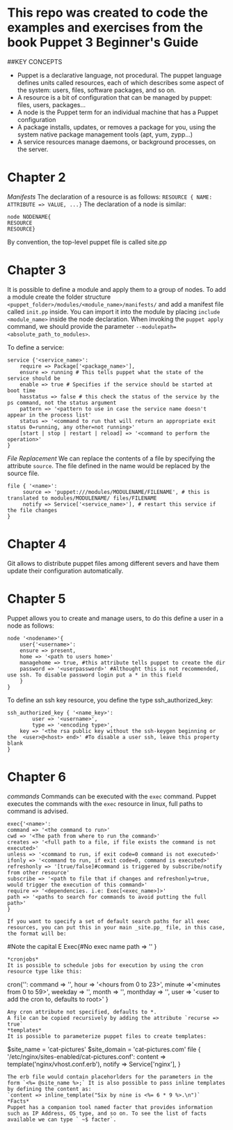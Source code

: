 # This repo was created to code the examples and exercises from the book Puppet 3 Beginner's Guide
##KEY CONCEPTS
- Puppet is a declarative language, not procedural. The puppet language defines units called resources, each of which describes some aspect of the system: users, files, software packages, and so on.
- A resource is a bit of configuration that can be managed by puppet: files, users, packages...
- A node is the Puppet term for an individual machine that has a Puppet configuration
- A package installs, updates, or removes a package for you, using the system native package management tools (apt, yum, zypp...)
- A service resources manage daemons, or background processes, on the server.

# Chapter 2
*Manifests*
The declaration of a resource is as follows:
`RESOURCE { NAME: ATTRIBUTE => VALUE, ...}`
The declaration of a node is similar:
```
node NODENAME{
RESOURCE
RESOURCE}
```
By convention, the top-level puppet file is called site.pp

# Chapter 3
It is possible to define a module and apply them to a group of nodes. To add a module create the folder structure `<puppet_folder>/modules/<module_name>/manifests/` and add a manifest file called `init.pp` inside. You can import it into the module by placing `include <module_name>` inside the node declaration. When invoking the `puppet apply` command, we should provide the parameter `--modulepath=<absolute_path_to_modules>`.

To define a service:
```
service {'<service_name>':
	require => Package['<package_name>'],
	ensure => running # This tells puppet what the state of the service should be
	enable => true # Specifies if the service should be started at boot time
	hasstatus => false # this check the status of the service by the ps command, not the status argument 
	pattern => '<pattern to use in case the service name doesn't appear in the process list'
	status => '<command to run that will return an appropriate exit status 0=running, any other=not running>'
	[start | stop | restart | reload] => '<command to perform the operation>'
}
```
*File Replacement*
We can replace the contents of a file by specifying the attribute `source`. The file defined in the name would be replaced by the source file.
```
file { '<name>':
     source => 'puppet:///modules/MODULENAME/FILENAME', # this is translated to modules/MODULENAME/ files/FILENAME
     notify => Service['<service_name>'], # restart this service if the file changes
}
```
# Chapter 4 
Git allows to distribute puppet files among different severs and have them update their configuration automatically. 

# Chapter 5
Puppet allows you to create and manage users, to do this define a user in a node as follows:
```
node '<nodename>'{
	user{'<username>':
	ensure => present,
	home => '<path to users home>'
	managehome => true, #this attribute tells puppet to create the dir
	password => '<userpassword>' #Althought this is not recommended, use ssh. To disable password login put a * in this field
	}
}
```
To define an ssh key resource, you define the type ssh_authorized_key:
```
ssh_authorized_key { '<name_key>':
        user => '<username>',
        type => '<encoding type>',
	key => '<the rsa public key without the ssh-keygen beginning or the  <user>@<host> end>' #To disable a user ssh, leave this property blank
}
```

# Chapter 6
*commands*
Commands can be executed with the `exec` command. Puppet executes the commands with the `exec` resource in linux, full paths to command is advised.
```
exec{'<name>':
command => '<the command to run>'
cwd => '<The path from where to run the command>'
creates => '<full path to a file, if file exists the command is not executed>'
unless => '<command to run, if exit code=0 command is not executed>'
ifonly => '<command to run, if exit code=0, command is executed>'
refreshonly => '[true/false]#command is triggered by subscribe/notify from other resource'
subscribe => '<path to file that if changes and refreshonly=true, would trigger the execution of this command>'
require => '<dependencies. i.e: Exec[<exec_name>]>'
path => '<paths to search for commands to avoid putting the full path>'
} 

If you want to specify a set of default search paths for all exec resources, you can put this in your main _site.pp_ file, in this case, the format will be:
```
#Note the capital E
Exec{#No exec name
path => '<paths>'
}
```
*cronjobs*
It is possible to schedule jobs for execution by using the cron resource type like this:
```
cron{'<name>':
command => '<command>',
hour => '<hours from 0 to 23>',
minute =>'<minutes from 0 to 59>',
weekday => '<week of the day>',
month => '<Month>',
monthday => '<day of the month>',
user => '<user to add the cron to, defaults to root>'
}
```
Any cron attribute not specified, defaults to *. 
A file can be copied recursively by adding the attribute `recurse => true` 
*templates*
It is possible to parameterize puppet files to create templates:
```
$site_name = 'cat-pictures'
$site_domain = 'cat-pictures.com'
file { '/etc/nginx/sites-enabled/cat-pictures.conf':
	content => template('nginx/vhost.conf.erb'),
        notify  => Service['nginx'],
}
```
The erb file would contain placehorlders for the parameters in the form `<%= @site_name %>;` It is also possible to pass inline templates by defining the content as:
`content => inline_template("Six by nine is <%= 6 * 9 %>.\n")`
*Facts*
Puppet has a companion tool named facter that provides information such as IP Address, OS type, and so on. To see the list of facts available we can type ` ~$ facter`.
